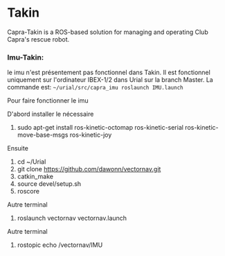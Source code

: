 # Takin
 Capra-Takin is a ROS-based solution for managing and operating Club Capra's rescue robot.

### Imu-Takin:
le imu n'est présentement pas fonctionnel dans Takin. Il est fonctionnel uniquement sur l'ordinateur IBEX-1/2 dans Urial sur la branch Master.
La commande est: `~/urial/src/capra_imu roslaunch IMU.launch`

Pour faire fonctionner le imu

D'abord installer le nécessaire

1. sudo apt-get install ros-kinetic-octomap ros-kinetic-serial ros-kinetic-move-base-msgs ros-kinetic-joy

Ensuite

1. cd ~/Urial
2. git clone https://github.com/dawonn/vectornav.git
3. catkin_make
4. source devel/setup.sh
5. roscore

Autre terminal
1. roslaunch vectornav vectornav.launch

Autre terminal
1. rostopic echo /vectornav/IMU
